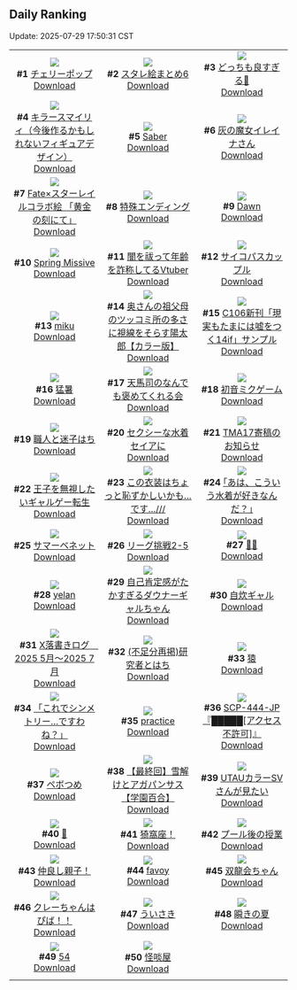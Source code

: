 ## Daily Ranking
Update: 2025-07-29 17:50:31 CST

|      |      |      |
| :----: | :----: | :----: |
| ![](https://i.pixiv.re/c/240x480/img-master/img/2025/07/27/00/00/25/133150988_p0_master1200.jpg)<br>**#1** [チェリーポップ](https://www.pixiv.net/artworks/133150988)<br>[Download](https://i.pixiv.re/img-original/img/2025/07/27/00/00/25/133150988_p0.jpg) | ![](https://i.pixiv.re/c/240x480/img-master/img/2025/07/27/02/39/02/133156199_p0_master1200.jpg)<br>**#2** [スタレ絵まとめ6](https://www.pixiv.net/artworks/133156199)<br>[Download](https://i.pixiv.re/img-original/img/2025/07/27/02/39/02/133156199_p0.jpg) | ![](https://i.pixiv.re/c/240x480/img-master/img/2025/07/27/00/31/35/133152664_p0_master1200.jpg)<br>**#3** [どっちも良すぎる👙](https://www.pixiv.net/artworks/133152664)<br>[Download](https://i.pixiv.re/img-original/img/2025/07/27/00/31/35/133152664_p0.jpg) |
| ![](https://i.pixiv.re/c/240x480/img-master/img/2025/07/27/00/00/18/133150942_p0_master1200.jpg)<br>**#4** [キラースマイリィ（今後作るかもしれないフィギュアデザイン）](https://www.pixiv.net/artworks/133150942)<br>[Download](https://i.pixiv.re/img-original/img/2025/07/27/00/00/18/133150942_p0.jpg) | ![](https://i.pixiv.re/c/240x480/img-master/img/2025/07/27/00/00/22/133150972_p0_master1200.jpg)<br>**#5** [Saber](https://www.pixiv.net/artworks/133150972)<br>[Download](https://i.pixiv.re/img-original/img/2025/07/27/00/00/22/133150972_p0.jpg) | ![](https://i.pixiv.re/c/240x480/img-master/img/2025/07/27/00/02/13/133151290_p0_master1200.jpg)<br>**#6** [灰の魔女イレイナさん](https://www.pixiv.net/artworks/133151290)<br>[Download](https://i.pixiv.re/img-original/img/2025/07/27/00/02/13/133151290_p0.png) |
| ![](https://i.pixiv.re/c/240x480/img-master/img/2025/07/27/00/54/50/133153460_p0_master1200.jpg)<br>**#7** [Fate×スターレイルコラボ絵 「黄金の刻にて」](https://www.pixiv.net/artworks/133153460)<br>[Download](https://i.pixiv.re/img-original/img/2025/07/27/00/54/50/133153460_p0.jpg) | ![](https://i.pixiv.re/c/240x480/img-master/img/2025/07/27/16/25/16/133174357_p0_master1200.jpg)<br>**#8** [特殊エンディング](https://www.pixiv.net/artworks/133174357)<br>[Download](https://i.pixiv.re/img-original/img/2025/07/27/16/25/16/133174357_p0.jpg) | ![](https://i.pixiv.re/c/240x480/img-master/img/2025/07/28/20/12/17/133220061_p0_master1200.jpg)<br>**#9** [Dawn](https://www.pixiv.net/artworks/133220061)<br>[Download](https://i.pixiv.re/img-original/img/2025/07/28/20/12/17/133220061_p0.jpg) |
| ![](https://i.pixiv.re/c/240x480/img-master/img/2025/07/27/02/17/35/133154058_p0_master1200.jpg)<br>**#10** [Spring Missive](https://www.pixiv.net/artworks/133154058)<br>[Download](https://i.pixiv.re/img-original/img/2025/07/27/02/17/35/133154058_p0.png) | ![](https://i.pixiv.re/c/240x480/img-master/img/2025/07/27/21/24/47/133185917_p0_master1200.jpg)<br>**#11** [闇を祓って年齢を詐称してるVtuber](https://www.pixiv.net/artworks/133185917)<br>[Download](https://i.pixiv.re/img-original/img/2025/07/27/21/24/47/133185917_p0.png) | ![](https://i.pixiv.re/c/240x480/img-master/img/2025/07/27/07/20/43/133160651_p0_master1200.jpg)<br>**#12** [サイコパスカップル](https://www.pixiv.net/artworks/133160651)<br>[Download](https://i.pixiv.re/img-original/img/2025/07/27/07/20/43/133160651_p0.jpg) |
| ![](https://i.pixiv.re/c/240x480/img-master/img/2025/07/28/00/33/19/133195106_p0_master1200.jpg)<br>**#13** [miku](https://www.pixiv.net/artworks/133195106)<br>[Download](https://i.pixiv.re/img-original/img/2025/07/28/00/33/19/133195106_p0.jpg) | ![](https://i.pixiv.re/c/240x480/img-master/img/2025/07/27/00/02/42/133151345_p0_master1200.jpg)<br>**#14** [奥さんの祖父母のツッコミ所の多さに視線をそらす陽太郎【カラー版】](https://www.pixiv.net/artworks/133151345)<br>[Download](https://i.pixiv.re/img-original/img/2025/07/27/00/02/42/133151345_p0.jpg) | ![](https://i.pixiv.re/c/240x480/img-master/img/2025/07/27/18/01/50/133177591_p0_master1200.jpg)<br>**#15** [C106新刊「現実もたまには嘘をつく14if」サンプル](https://www.pixiv.net/artworks/133177591)<br>[Download](https://i.pixiv.re/img-original/img/2025/07/27/18/01/50/133177591_p0.jpg) |
| ![](https://i.pixiv.re/c/240x480/img-master/img/2025/07/27/11/45/41/133166348_p0_master1200.jpg)<br>**#16** [猛暑](https://www.pixiv.net/artworks/133166348)<br>[Download](https://i.pixiv.re/img-original/img/2025/07/27/11/45/41/133166348_p0.jpg) | ![](https://i.pixiv.re/c/240x480/img-master/img/2025/07/27/19/30/40/133181048_p0_master1200.jpg)<br>**#17** [天馬司のなんでも褒めてくれる会](https://www.pixiv.net/artworks/133181048)<br>[Download](https://i.pixiv.re/img-original/img/2025/07/27/19/30/40/133181048_p0.jpg) | ![](https://i.pixiv.re/c/240x480/img-master/img/2025/07/27/00/00/05/133150819_p0_master1200.jpg)<br>**#18** [初音ミクゲーム](https://www.pixiv.net/artworks/133150819)<br>[Download](https://i.pixiv.re/img-original/img/2025/07/27/00/00/05/133150819_p0.png) |
| ![](https://i.pixiv.re/c/240x480/img-master/img/2025/07/28/12/09/39/133207835_p0_master1200.jpg)<br>**#19** [職人と迷子はち](https://www.pixiv.net/artworks/133207835)<br>[Download](https://i.pixiv.re/img-original/img/2025/07/28/12/09/39/133207835_p0.png) | ![](https://i.pixiv.re/c/240x480/img-master/img/2025/07/27/00/00/10/133150863_p0_master1200.jpg)<br>**#20** [セクシーな水着セイアに](https://www.pixiv.net/artworks/133150863)<br>[Download](https://i.pixiv.re/img-original/img/2025/07/27/00/00/10/133150863_p0.png) | ![](https://i.pixiv.re/c/240x480/img-master/img/2025/07/28/01/19/49/133196656_p0_master1200.jpg)<br>**#21** [TMA17寄稿のお知らせ](https://www.pixiv.net/artworks/133196656)<br>[Download](https://i.pixiv.re/img-original/img/2025/07/28/01/19/49/133196656_p0.png) |
| ![](https://i.pixiv.re/c/240x480/img-master/img/2025/07/27/08/43/36/133162188_p0_master1200.jpg)<br>**#22** [王子を無視したいギャルゲー転生](https://www.pixiv.net/artworks/133162188)<br>[Download](https://i.pixiv.re/img-original/img/2025/07/27/08/43/36/133162188_p0.jpg) | ![](https://i.pixiv.re/c/240x480/img-master/img/2025/07/27/00/00/35/133151044_p0_master1200.jpg)<br>**#23** [この衣装はちょっと恥ずかしいかも…です…///](https://www.pixiv.net/artworks/133151044)<br>[Download](https://i.pixiv.re/img-original/img/2025/07/27/00/00/35/133151044_p0.jpg) | ![](https://i.pixiv.re/c/240x480/img-master/img/2025/07/28/17/09/08/133214097_p0_master1200.jpg)<br>**#24** [｢あは、こういう水着が好きなんだ？｣](https://www.pixiv.net/artworks/133214097)<br>[Download](https://i.pixiv.re/img-original/img/2025/07/28/17/09/08/133214097_p0.jpg) |
| ![](https://i.pixiv.re/c/240x480/img-master/img/2025/07/27/00/00/28/133151003_p0_master1200.jpg)<br>**#25** [サマーベネット](https://www.pixiv.net/artworks/133151003)<br>[Download](https://i.pixiv.re/img-original/img/2025/07/27/00/00/28/133151003_p0.jpg) | ![](https://i.pixiv.re/c/240x480/img-master/img/2025/07/27/22/08/41/133188083_p0_master1200.jpg)<br>**#26** [リーグ挑戦2-5](https://www.pixiv.net/artworks/133188083)<br>[Download](https://i.pixiv.re/img-original/img/2025/07/27/22/08/41/133188083_p0.png) | ![](https://i.pixiv.re/c/240x480/img-master/img/2025/07/27/00/00/17/133150934_p0_master1200.jpg)<br>**#27** [🧊🖤](https://www.pixiv.net/artworks/133150934)<br>[Download](https://i.pixiv.re/img-original/img/2025/07/27/00/00/17/133150934_p0.png) |
| ![](https://i.pixiv.re/c/240x480/img-master/img/2025/07/28/14/21/34/133210531_p0_master1200.jpg)<br>**#28** [yelan](https://www.pixiv.net/artworks/133210531)<br>[Download](https://i.pixiv.re/img-original/img/2025/07/28/14/21/34/133210531_p0.jpg) | ![](https://i.pixiv.re/c/240x480/img-master/img/2025/07/28/00/00/32/133193329_p0_master1200.jpg)<br>**#29** [自己肯定感がたかすぎるダウナーギャルちゃん](https://www.pixiv.net/artworks/133193329)<br>[Download](https://i.pixiv.re/img-original/img/2025/07/28/00/00/32/133193329_p0.png) | ![](https://i.pixiv.re/c/240x480/img-master/img/2025/07/27/19/49/25/133181729_p0_master1200.jpg)<br>**#30** [自炊ギャル](https://www.pixiv.net/artworks/133181729)<br>[Download](https://i.pixiv.re/img-original/img/2025/07/27/19/49/25/133181729_p0.png) |
| ![](https://i.pixiv.re/c/240x480/img-master/img/2025/07/28/00/55/46/133195901_p0_master1200.jpg)<br>**#31** [X落書きログ　2025 5月～2025 7月](https://www.pixiv.net/artworks/133195901)<br>[Download](https://i.pixiv.re/img-original/img/2025/07/28/00/55/46/133195901_p0.jpg) | ![](https://i.pixiv.re/c/240x480/img-master/img/2025/07/28/12/09/07/133207825_p0_master1200.jpg)<br>**#32** [(不足分再掲)研究者とはち](https://www.pixiv.net/artworks/133207825)<br>[Download](https://i.pixiv.re/img-original/img/2025/07/28/12/09/07/133207825_p0.png) | ![](https://i.pixiv.re/c/240x480/img-master/img/2025/07/28/07/06/33/133202588_p0_master1200.jpg)<br>**#33** [猿](https://www.pixiv.net/artworks/133202588)<br>[Download](https://i.pixiv.re/img-original/img/2025/07/28/07/06/33/133202588_p0.jpg) |
| ![](https://i.pixiv.re/c/240x480/img-master/img/2025/07/27/00/00/59/133151133_p0_master1200.jpg)<br>**#34** [「これでシンメトリー…ですわね？」](https://www.pixiv.net/artworks/133151133)<br>[Download](https://i.pixiv.re/img-original/img/2025/07/27/00/00/59/133151133_p0.png) | ![](https://i.pixiv.re/c/240x480/img-master/img/2025/07/28/01/03/32/133196185_p0_master1200.jpg)<br>**#35** [practice](https://www.pixiv.net/artworks/133196185)<br>[Download](https://i.pixiv.re/img-original/img/2025/07/28/01/03/32/133196185_p0.jpg) | ![](https://i.pixiv.re/c/240x480/img-master/img/2025/07/28/18/59/49/133217297_p0_master1200.jpg)<br>**#36** [SCP-444-JP『█████[アクセス不許可]』](https://www.pixiv.net/artworks/133217297)<br>[Download](https://i.pixiv.re/img-original/img/2025/07/28/18/59/49/133217297_p0.jpg) |
| ![](https://i.pixiv.re/c/240x480/img-master/img/2025/07/27/21/12/50/133185431_p0_master1200.jpg)<br>**#37** [ペボつめ](https://www.pixiv.net/artworks/133185431)<br>[Download](https://i.pixiv.re/img-original/img/2025/07/27/21/12/50/133185431_p0.png) | ![](https://i.pixiv.re/c/240x480/img-master/img/2025/07/27/11/51/43/133166489_p0_master1200.jpg)<br>**#38** [【最終回】雪解けとアガパンサス【学園百合】](https://www.pixiv.net/artworks/133166489)<br>[Download](https://i.pixiv.re/img-original/img/2025/07/27/11/51/43/133166489_p0.jpg) | ![](https://i.pixiv.re/c/240x480/img-master/img/2025/07/28/00/03/29/133193735_p0_master1200.jpg)<br>**#39** [UTAUカラーSVさんが見たい](https://www.pixiv.net/artworks/133193735)<br>[Download](https://i.pixiv.re/img-original/img/2025/07/28/00/03/29/133193735_p0.png) |
| ![](https://i.pixiv.re/c/240x480/img-master/img/2025/07/28/00/00/03/133193105_p0_master1200.jpg)<br>**#40** [🌟](https://www.pixiv.net/artworks/133193105)<br>[Download](https://i.pixiv.re/img-original/img/2025/07/28/00/00/03/133193105_p0.png) | ![](https://i.pixiv.re/c/240x480/img-master/img/2025/07/27/14/50/43/133171668_p0_master1200.jpg)<br>**#41** [猗窩座！](https://www.pixiv.net/artworks/133171668)<br>[Download](https://i.pixiv.re/img-original/img/2025/07/27/14/50/43/133171668_p0.png) | ![](https://i.pixiv.re/c/240x480/img-master/img/2025/07/27/00/00/15/133150908_p0_master1200.jpg)<br>**#42** [プール後の授業](https://www.pixiv.net/artworks/133150908)<br>[Download](https://i.pixiv.re/img-original/img/2025/07/27/00/00/15/133150908_p0.jpg) |
| ![](https://i.pixiv.re/c/240x480/img-master/img/2025/07/27/18/22/07/133178339_p0_master1200.jpg)<br>**#43** [仲良し親子！](https://www.pixiv.net/artworks/133178339)<br>[Download](https://i.pixiv.re/img-original/img/2025/07/27/18/22/07/133178339_p0.jpg) | ![](https://i.pixiv.re/c/240x480/img-master/img/2025/07/27/12/23/36/133167543_p0_master1200.jpg)<br>**#44** [favoy](https://www.pixiv.net/artworks/133167543)<br>[Download](https://i.pixiv.re/img-original/img/2025/07/27/12/23/36/133167543_p0.jpg) | ![](https://i.pixiv.re/c/240x480/img-master/img/2025/07/27/14/56/04/133171814_p0_master1200.jpg)<br>**#45** [双龍会ちゃん](https://www.pixiv.net/artworks/133171814)<br>[Download](https://i.pixiv.re/img-original/img/2025/07/27/14/56/04/133171814_p0.jpg) |
| ![](https://i.pixiv.re/c/240x480/img-master/img/2025/07/27/13/55/24/133170040_p0_master1200.jpg)<br>**#46** [クレーちゃんはぴば！！](https://www.pixiv.net/artworks/133170040)<br>[Download](https://i.pixiv.re/img-original/img/2025/07/27/13/55/24/133170040_p0.png) | ![](https://i.pixiv.re/c/240x480/img-master/img/2025/07/27/03/17/17/133156962_p0_master1200.jpg)<br>**#47** [ういさき](https://www.pixiv.net/artworks/133156962)<br>[Download](https://i.pixiv.re/img-original/img/2025/07/27/03/17/17/133156962_p0.png) | ![](https://i.pixiv.re/c/240x480/img-master/img/2025/07/27/14/57/40/133171854_p0_master1200.jpg)<br>**#48** [瞬きの夏](https://www.pixiv.net/artworks/133171854)<br>[Download](https://i.pixiv.re/img-original/img/2025/07/27/14/57/40/133171854_p0.jpg) |
| ![](https://i.pixiv.re/c/240x480/img-master/img/2025/07/27/19/45/16/133181592_p0_master1200.jpg)<br>**#49** [54](https://www.pixiv.net/artworks/133181592)<br>[Download](https://i.pixiv.re/img-original/img/2025/07/27/19/45/16/133181592_p0.jpg) | ![](https://i.pixiv.re/c/240x480/img-master/img/2025/07/27/02/23/49/133155842_p0_master1200.jpg)<br>**#50** [怪啖屋](https://www.pixiv.net/artworks/133155842)<br>[Download](https://i.pixiv.re/img-original/img/2025/07/27/02/23/49/133155842_p0.png) |
|      |
